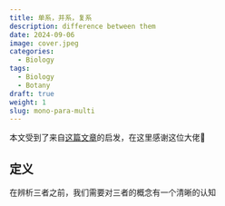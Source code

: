 ```yaml
---
title: 单系，并系，复系
description: difference between them
date: 2024-09-06
image: cover.jpeg
categories:
  - Biology
tags:
  - Biology
  - Botany
draft: true
weight: 1
slug: mono-para-multi
---
```




本文受到了来自[这篇文章](https://zhuanlan.zhihu.com/p/74401238)的启发，在这里感谢这位大佬:raised_hands:

## 定义

在辨析三者之前，我们需要对三者的概念有一个清晰的认知
